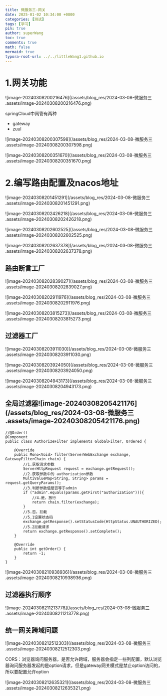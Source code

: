 ```yaml
---
title: 微服务三-网关
date: 2025-01-02 10:34:00 +0800
categories: [测试]
tags: [学习]
pin: true
author: superWang
toc: true
comments: true
math: false
mermaid: true
typora-root-url: ../../littleWang1.github.io
---
```


# 1.网关功能

![image-20240308200216476](/assets/blog_res/2024-03-08-微服务三 .assets/image-20240308200216476.png)

springCloud中网管有两种

- gateway
- zuul

![image-20240308200307598](/assets/blog_res/2024-03-08-微服务三 .assets/image-20240308200307598.png)

![image-20240308200351670](/assets/blog_res/2024-03-08-微服务三 .assets/image-20240308200351670.png)

# 2.编写路由配置及nacos地址

![image-20240308201451291](/assets/blog_res/2024-03-08-微服务三 .assets/image-20240308201451291.png)

![image-20240308202426218](/assets/blog_res/2024-03-08-微服务三 .assets/image-20240308202426218.png)

![image-20240308202602525](/assets/blog_res/2024-03-08-微服务三 .assets/image-20240308202602525.png)

![image-20240308202637378](/assets/blog_res/2024-03-08-微服务三 .assets/image-20240308202637378.png)

## 路由断言工厂

![image-20240308202839027](/assets/blog_res/2024-03-08-微服务三 .assets/image-20240308202839027.png)

![image-20240308202911976](/assets/blog_res/2024-03-08-微服务三 .assets/image-20240308202911976.png)

![image-20240308203815273](/assets/blog_res/2024-03-08-微服务三 .assets/image-20240308203815273.png)

## 过滤器工厂

![image-20240308203911030](/assets/blog_res/2024-03-08-微服务三 .assets/image-20240308203911030.png)

![image-20240308203924050](/assets/blog_res/2024-03-08-微服务三 .assets/image-20240308203924050.png)

![image-20240308204943173](/assets/blog_res/2024-03-08-微服务三 .assets/image-20240308204943173.png)



## 全局过滤器![image-20240308205421176](/assets/blog_res/2024-03-08-微服务三 .assets/image-20240308205421176.png)

```
//@Order()
@Component
public class AuthorizeFilter implements GlobalFilter, Ordered {

    @Override
    public Mono<Void> filter(ServerWebExchange exchange, GatewayFilterChain chain) {
        //1.获取请求参数
        ServerHttpRequest request = exchange.getRequest();
        //2.获取参数中的 authorization参数
        MultiValueMap<String, String> params = request.getQueryParams();
        //3.判断参数值是否等于admin
        if ("admin".equals(params.getFirst("authorization"))){
            //4.是，放行
            return chain.filter(exchange);
        }
        //5.否，拦截
        //5.1设置状态码
        exchange.getResponse().setStatusCode(HttpStatus.UNAUTHORIZED);
        //5.2拦截请求
        return exchange.getResponse().setComplete();
    }

    @Override
    public int getOrder() {
        return -1;
    }
}
```

![image-20240308210938936](/assets/blog_res/2024-03-08-微服务三 .assets/image-20240308210938936.png)

## 过滤器执行顺序

![image-20240308211213778](/assets/blog_res/2024-03-08-微服务三 .assets/image-20240308211213778.png)

## 统一网关跨域问题

![image-20240308212512303](/assets/blog_res/2024-03-08-微服务三 .assets/image-20240308212512303.png)

CORS：浏览器询问服务器，是否允许跨域，服务器会指定一些列配置，默认浏览器询问服务器发起的是option请求，但是gateway网关模式是禁止option访问的，所以要配置允许option

![image-20240308212635321](/assets/blog_res/2024-03-08-微服务三 .assets/image-20240308212635321.png)
